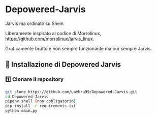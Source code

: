 # Depowered-Jarvis
Jarvis ma ordinato su Shein

Liberamente inspirato al codice di Morrolinux, https://github.com/morrolinux/jarvis_linux.

Graficamente brutto e non sempre funzionante ma pur sempre Jarvis.

## 🚀 Installazione di Depowered Jarvis

### 1️⃣ Clonare il repository
```bash
git clone https://github.com/Lambru99/Depowered-Jarvis.git
cd Depowered-Jarvis
pipenv shell (non obbligatorio)
pip install -r requirements.txt
python main.py
```